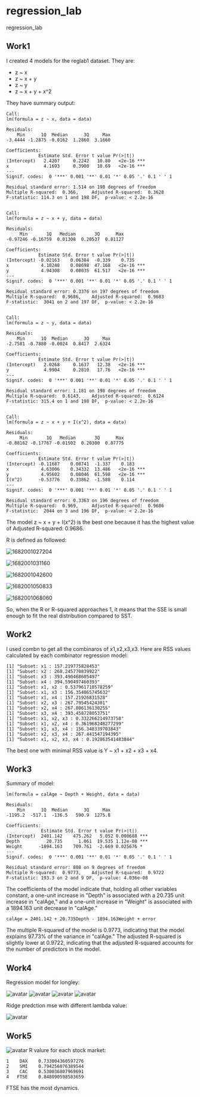 # regression_lab
regression_lab

## Work1
I created 4 models for the reglab1 dataset. They are:
* z ~ x
* z ~ x + y
* z ~ y
* z ~ x + y + x^2

They have summary output:

```
Call:
lm(formula = z ~ x, data = data)

Residuals:
    Min      1Q  Median      3Q     Max
-3.4444 -1.2875 -0.0162  1.2860  3.1660

Coefficients:
            Estimate Std. Error t value Pr(>|t|)
(Intercept)   2.4207     0.2242   10.80   <2e-16 ***
x             4.1693     0.3900   10.69   <2e-16 ***
---
Signif. codes:  0 '***' 0.001 '**' 0.01 '*' 0.05 '.' 0.1 ' ' 1

Residual standard error: 1.514 on 198 degrees of freedom
Multiple R-squared:  0.366,     Adjusted R-squared:  0.3628
F-statistic: 114.3 on 1 and 198 DF,  p-value: < 2.2e-16


Call:
lm(formula = z ~ x + y, data = data)

Residuals:
     Min       1Q   Median       3Q      Max
-0.97246 -0.16759  0.01308  0.20537  0.81127

Coefficients:
            Estimate Std. Error t value Pr(>|t|)
(Intercept) -0.02163    0.06384  -0.339    0.735
x            4.10248    0.08698  47.168   <2e-16 ***
y            4.94308    0.08035  61.517   <2e-16 ***
---
Signif. codes:  0 '***' 0.001 '**' 0.01 '*' 0.05 '.' 0.1 ' ' 1

Residual standard error: 0.3376 on 197 degrees of freedom
Multiple R-squared:  0.9686,    Adjusted R-squared:  0.9683
F-statistic:  3041 on 2 and 197 DF,  p-value: < 2.2e-16


Call:
lm(formula = z ~ y, data = data)

Residuals:
    Min      1Q  Median      3Q     Max
-2.7581 -0.7880 -0.0024  0.8417  2.6324

Coefficients:
            Estimate Std. Error t value Pr(>|t|)
(Intercept)   2.0268     0.1637   12.38   <2e-16 ***
y             4.9904     0.2810   17.76   <2e-16 ***
---
Signif. codes:  0 '***' 0.001 '**' 0.01 '*' 0.05 '.' 0.1 ' ' 1

Residual standard error: 1.181 on 198 degrees of freedom
Multiple R-squared:  0.6143,    Adjusted R-squared:  0.6124
F-statistic: 315.4 on 1 and 198 DF,  p-value: < 2.2e-16


Call:
lm(formula = z ~ x + y + I(x^2), data = data)

Residuals:
     Min       1Q   Median       3Q      Max
-0.88162 -0.17767 -0.01502  0.20300  0.87775

Coefficients:
            Estimate Std. Error t value Pr(>|t|)
(Intercept) -0.11687    0.08741  -1.337    0.183
x            4.63006    0.34332  13.486   <2e-16 ***
y            4.95602    0.08046  61.598   <2e-16 ***
I(x^2)      -0.53776    0.33862  -1.588    0.114    
---
Signif. codes:  0 '***' 0.001 '**' 0.01 '*' 0.05 '.' 0.1 ' ' 1

Residual standard error: 0.3363 on 196 degrees of freedom
Multiple R-squared:  0.969,     Adjusted R-squared:  0.9686
F-statistic:  2044 on 3 and 196 DF,  p-value: < 2.2e-16
```

The model z ~ x + y + I(x^2) is the best one because it has the highest value of Adjusted R-squared: 0.9686.

R is defined as followed:

![1682001027204](https://user-images.githubusercontent.com/51303014/233399235-a3748a4c-4feb-4152-8444-24931846ea85.jpg)

![1682001031160](https://user-images.githubusercontent.com/51303014/233399262-c952f0f4-2797-44fb-a740-b0dad8eee24b.png)

![1682001042600](https://user-images.githubusercontent.com/51303014/233399278-30519f10-03c8-4950-8564-1e04511c1cde.jpg)

![1682001050833](https://user-images.githubusercontent.com/51303014/233399301-89bc6693-89cf-42cd-847e-116101514cdd.jpg)

![1682001068060](https://user-images.githubusercontent.com/51303014/233399324-1deb0cee-2e4d-4ce3-b103-0978dfae7ba1.jpg)

So, when the R or R-squared approaches 1, it means that the SSE is small enough to fit the real distribution compared to SST.

## Work2
I used combn to get all the combinaros of x1,x2,x3,x3. Here are RSS values calculated by each combinator regression model:
```
[1] "Subset: x1 : 157.219775828453"
[1] "Subset: x2 : 268.245770839922"
[1] "Subset: x3 : 393.490468605497"
[1] "Subset: x4 : 394.590497460393"
[1] "Subset: x1, x2 : 0.537961710578259"
[1] "Subset: x1, x3 : 156.354065745632"
[1] "Subset: x1, x4 : 157.21926831528"
[1] "Subset: x2, x3 : 267.79545424301"
[1] "Subset: x2, x4 : 267.806136130255"
[1] "Subset: x3, x4 : 393.458728053751"
[1] "Subset: x1, x2, x3 : 0.332266214973758"
[1] "Subset: x1, x2, x4 : 0.361968248277299"
[1] "Subset: x1, x3, x4 : 156.348339703843"
[1] "Subset: x2, x3, x4 : 267.441547194395"
[1] "Subset: x1, x2, x3, x4 : 0.192863541483844"
```
The best one with minimal RSS value is Y ~ x1 + x2 + x3 + x4.

## Work3
Summary of model:
```
lm(formula = calAge ~ Depth + Weight, data = data)

Residuals:
    Min      1Q  Median      3Q     Max 
-1195.2  -517.1  -136.5   590.9  1275.8 

Coefficients:
             Estimate Std. Error t value Pr(>|t|)
(Intercept)  2401.142    475.262   5.052 0.000688 ***
Depth          20.735      1.061  19.535 1.12e-08 ***
Weight      -1894.163    709.761  -2.669 0.025676 *
---
Signif. codes:  0 '***' 0.001 '**' 0.01 '*' 0.05 '.' 0.1 ' ' 1

Residual standard error: 808 on 9 degrees of freedom
Multiple R-squared:  0.9773,    Adjusted R-squared:  0.9722
F-statistic: 193.3 on 2 and 9 DF,  p-value: 4.036e-08
```

The coefficients of the model indicate that, holding all other variables constant, a one-unit increase in "Depth" is associated with a 20.735 unit increase in "calAge," and a one-unit increase in "Weight" is associated with a 1894.163 unit decrease in "calAge."
```
calAge = 2401.142 + 20.735Depth - 1894.163Weight + error
```
The multiple R-squared of the model is 0.9773, indicating that the model explains 97.73% of the variance in "calAge." The adjusted R-squared is slightly lower at 0.9722, indicating that the adjusted R-squared accounts for the number of predictors in the model.

## Work4
Regression model for longley:

![avatar](Residuals.png)
![avatar](Residuals-TQ.png)
![avatar](Residuls-fitted.png)
![avatar](Residuls-Leverage.png)

Ridge predction mse with different lambda value:

![avatar](MSE-lambda.png)

## Work5
![avatar](Stock.png)
R valure for each stock market:
```
1    DAX    0.733004360597276
2    SMI    0.794256076389544
3    CAC    0.530036807969691
4   FTSE    0.848090598583659
```
FTSE has the most dynamics.
